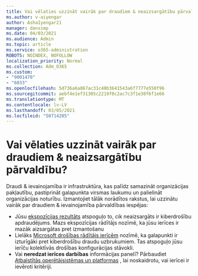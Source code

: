 ```yaml
---
title: Vai vēlaties uzzināt vairāk par draudiem & neaizsargātību pārvaldību?
ms.author: v-aiyengar
author: AshaIyengar21
manager: dansimp
ms.date: 04/03/2021
ms.audience: Admin
ms.topic: article
ms.service: o365-administration
ROBOTS: NOINDEX, NOFOLLOW
localization_priority: Normal
ms.collection: Adm_O365
ms.custom:
- "9001470"
- "6033"
ms.openlocfilehash: 5d736a6a867ac31c40b3641543a6f7777e550f96
ms.sourcegitcommit: aebf4e1ef31305c2219f0c2ac7c3f1e30f6f1e66
ms.translationtype: MT
ms.contentlocale: lv-LV
ms.lasthandoff: 03/05/2021
ms.locfileid: "50714205"
---
```

# <a name="need-to-know-more-on-threat--vulnerability-management"></a>Vai vēlaties uzzināt vairāk par draudiem & neaizsargātību pārvaldību?

Draudi & ievainojamība ir infrastruktūra, kas palīdz samazināt organizācijas pakļautību, pastiprināt galapunkta virsmas laukumu un palielināt organizācijas noturību. Izmantojiet tālāk norādītos rakstus, lai uzzinātu vairāk par draudiem & ievainojamība pārvaldības iespējas:

- Jūsu [ekspozīcijas rezultāts](https://docs.microsoft.com/windows/security/threat-protection/microsoft-defender-atp/tvm-exposure-score) atspoguļo to, cik neaizsargāts ir kiberdrošību apdraudējums. Mazs ekspozīcijas rādītājs nozīmē, ka jūsu ierīces ir mazāk aizsargātas pret izmantošanu
- Lielāks [Microsoft drošības rādītājs ierīcēm](https://docs.microsoft.com/windows/security/threat-protection/microsoft-defender-atp/tvm-microsoft-secure-score-devices) nozīmē, ka galapunkti ir izturīgāki pret kiberdrošību draudu uzbrukumiem. Tas atspoguļo jūsu ierīču kolektīvās drošības konfigurācijas stāvokli.
- Vai **neredzat ierīces darbības** informācijas panelī? Pārbaudiet [Atbalstītās operētājsistēmas un platformas](https://docs.microsoft.com/windows/security/threat-protection/microsoft-defender-atp/tvm-supported-os) , lai noskaidrotu, vai ierīcei ir ievēroti kritēriji.

